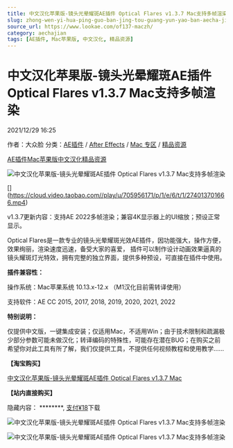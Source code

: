 ```yaml
---
title: 中文汉化苹果版-镜头光晕耀斑AE插件 Optical Flares v1.3.7 Mac支持多帧渲染
slug: zhong-wen-yi-hua-ping-guo-ban-jing-tou-guang-yun-yao-ban-aecha-jian-optical-flares-v1-3-7-maczhi-chi-duo-zheng-xuan-ran
source_url: https://www.lookae.com/of137-maczh/
category: aechajian
tags: [AE插件, Mac苹果版, 中文汉化, 精品资源]
---
```

# 中文汉化苹果版-镜头光晕耀斑AE插件 Optical Flares v1.3.7 Mac支持多帧渲染

2021/12/29 16:25

作者：大众脸
分类：[AE插件](https://www.lookae.com/after-effects/aechajian/) / [After Effects](https://www.lookae.com/after-effects/) / [Mac 专区](https://www.lookae.com/mac-osx/) / [精品资源](https://www.lookae.com/fufei/)

[AE插件](https://www.lookae.com/tag/ae%e6%8f%92%e4%bb%b6/)[Mac苹果版](https://www.lookae.com/tag/mac%e8%8b%b9%e6%9e%9c%e7%89%88/)[中文汉化](https://www.lookae.com/tag/%e4%b8%ad%e6%96%87%e6%b1%89%e5%8c%96/)[精品资源](https://www.lookae.com/tag/%e7%b2%be%e5%93%81%e8%b5%84%e6%ba%90/)

![中文汉化苹果版-镜头光晕耀斑AE插件 Optical Flares v1.3.7 Mac支持多帧渲染](https://www.lookae.com/wp-content/uploads/2021/12/OF-137-MAC.jpg "中文汉化苹果版-镜头光晕耀斑AE插件 Optical Flares v1.3.7 Mac支持多帧渲染-LookAE.com")

[﻿[﻿]("https://cloud.video.taobao.com//play/u/705956171/p/1/e/6/t/1/274013701666.mp4)](https://cloud.video.taobao.com//play/u/705956171/p/1/e/6/t/1/274013701666.mp4)

v1.3.7更新内容：支持AE 2022多帧渲染；兼容4K显示器上的UI缩放；预设正常显示。

Optical Flares是一款专业的镜头光晕耀斑光效AE插件，因功能强大，操作方便，效果绚丽，渲染速度迅速，备受大家的喜爱， 插件可以制作设计动画效果逼真的镜头耀斑灯光特效，拥有完整的独立界面，提供多种预设，可直接在插件中使用。

**插件兼容性：**

操作系统：Mac苹果系统 10.13.x-12.x （M1汉化目前需转译使用）

支持软件：AE CC 2015, 2017, 2018, 2019, 2020, 2021, 2022

**特别说明：**

仅提供中文版，一键集成安装；仅适用Mac，不适用Win；由于技术限制和疏漏极少部分参数可能未做汉化；转译编码的特殊性，可能存在潜在BUG；在购买之前希望你对此工具有所了解，我们仅提供工具，不提供任何视频教程和使用教学……

**【淘宝购买】**

[中文汉化苹果版-镜头光晕耀斑AE插件 Optical Flares v1.3.7 Mac](https://item.taobao.com/item.htm?ft=t&id=665333440710)

**【站内直接购买】**

隐藏内容：
\*\*\*\*\*\*\*\*,
[支付¥18](https://www.lookae.com/wp-login.php?redirect_to=https%3A%2F%2Fwww.lookae.com%2Fof137-maczh%2F)下载

![中文汉化苹果版-镜头光晕耀斑AE插件 Optical Flares v1.3.7 Mac支持多帧渲染](https://img.alicdn.com/imgextra/i1/705956171/O1CN01O2mc1t1vSMqoqIFue_!!705956171.jpg "中文汉化苹果版-镜头光晕耀斑AE插件 Optical Flares v1.3.7 Mac支持多帧渲染-LookAE.com")

![中文汉化苹果版-镜头光晕耀斑AE插件 Optical Flares v1.3.7 Mac支持多帧渲染](https://img.alicdn.com/imgextra/i2/705956171/O1CN01WAGsRz1vSMtLRSr3E_!!705956171.jpg "中文汉化苹果版-镜头光晕耀斑AE插件 Optical Flares v1.3.7 Mac支持多帧渲染-LookAE.com")
